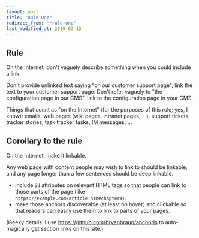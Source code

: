 ```yaml
---
layout: post
title: "Rule One"
redirect_from: "/rule-one"
last_modified_at: 2019-02-15
---
```


## Rule
On the Internet, don't vaguely describe something when you could include a link.

Don't provide unlinked text saying "on our customer support page", link the text to your customer support page. Don't refer vaguely to "the configuration page in our CMS", link to the configuration page in your CMS.

Things that count as "on the Internet" (for the purposes of this rule; yes, I know): emails, web pages (wiki pages, intranet pages, …), support tickets, tracker stories, task tracker tasks, IM messages, …

## Corollary to the rule
On the Internet, make it linkable.

Any web page with content people may wish to link to should be linkable, and any page longer than a few sentences should be deep linkable.
- include `id` attributes on relevant HTML tags so that people can link to those parts of the page (like `https://example.com/article.htm#chapter4`).
- make those anchors discoverable (at least on hover) and clickable so that readers can easily use them to link to parts of your pages.

(Geeky details: I use https://github.com/bryanbraun/anchorjs to auto-magically get section links on this site.)
